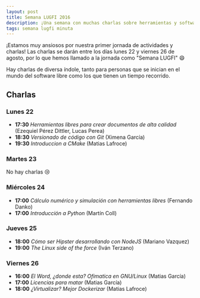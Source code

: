 ```yaml
---
layout: post
title: Semana LUGFI 2016
description: ¡Una semana con muchas charlas sobre herramientas y software libre útiles para el estdiante de FIUBA!
tags: semana lugfi minuta
---
```


¡Estamos muy ansiosos por nuestra primer jornada de actividades y charlas!
Las charlas se darán entre los días lunes 22 y viernes 26 de agosto, por lo que
hemos llamado a la jornada como "Semana LUGFI" :smile:

Hay charlas de diversa índole, tanto para personas que se inician en el mundo
del software libre como los que tienen un tiempo recorrido.

## Charlas

### Lunes 22

* **17:30** _Herramientas libres para crear documentos de alta calidad_ (Ezequiel Pérez Dittler, Lucas Perea)
* **18:30** _Versionado de código con Git_ (Ximena García)
* **19:30** _Introduccion a CMake_ (Matias Lafroce)

### Martes 23

No hay charlas :cry:

### Miércoles 24

* **17:00** _Cálculo numérico y simulación con herramientas libres_ (Fernando Danko)
* **17:00** _Introducción a Python_ (Martín Coll)

### Jueves 25

* **18:00** _Cómo ser Hipster desarrollando con NodeJS_ (Mariano Vazquez)
* **19:00** _The Linux side of the force_ (Iván Terzano)

### Viernes 26

* **16:00** _El Word, ¿donde esta? Ofimatica en GNU/Linux_ (Matias García)
* **17:00** _Licencias para matar_ (Matias García)
* **18:00** _¿Virtualizar? Mejor Dockerizar_ (Matias Lafroce)
